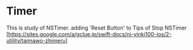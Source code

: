 # Timer

This is study of NSTimer.
adding 'Reset Button' to Tips of Stop NSTimer [https://sites.google.com/a/gclue.jp/swift-docs/ni-yinki100-ios/2-utility/taimawo-zhimeru]
